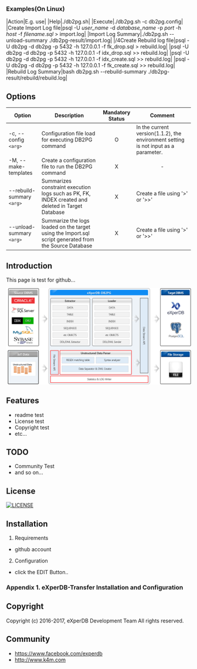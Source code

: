 ### Examples(On Linux)
|Action|E.g. use|
|Help|./db2pg.sh|
|Execute|./db2pg.sh -c db2pg.config|
|Create Import Log file|psql -U _user_name_ -d _database_name_ -p _port_ -h _host_ -f _filename.sql_ > import.log|
|Import Log Summary|./db2pg.sh --unload-summary ./db2pg-result/import.log|
|/4Create Rebuild log file|psql -U db2pg -d db2pg -p 5432 -h 127.0.0.1 -f fk_drop.sql > rebuild.log|
|psql -U db2pg -d db2pg -p 5432 -h 127.0.0.1 -f idx_drop.sql >> rebuild.log|
|psql -U db2pg -d db2pg -p 5432 -h 127.0.0.1 -f idx_create.sql >> rebuild.log|
|psql -U db2pg -d db2pg -p 5432 -h 127.0.0.1 -f fk_create.sql >> rebuild.log|
|Rebuild Log Summary|bash db2pg.sh --rebuild-summary ./db2pg-result/rebuild/rebuild.log|




## Options
|Option|Description|Mandatory Status|Comment|
|----------|--------|:----:|----|
|-c, --config `<arg>`|Configuration file load for executing DB2PG command|O|In the current version(1.1.2), the environment setting is not input as a parameter.|
|-M, --make-templates|Create a configuration file to run the DB2PG command|X|<center>-|
|--rebuild-summary `<arg>`|Summarizes constraint execution logs such as PK, FK, INDEX created and deleted in Target Database|X|Create a file using '>' or '>>'|
|--unload-summary `<arg>`|Summarize the logs loaded on the target using the Import.sql script generated from the Source Database|X|Create a file using '>' or '>>'|
  



## Introduction
This page is test for github... 

![](./Images/DB2PG_Architecture.png "eXperDB-Management Dashboard")

## Features
* readme test
* License test
* Copyright test
* etc...


## TODO
* Community Test
* and so on...





## License
[![LICENSE](https://img.shields.io/bugzilla/996038.svg)](https://github.com/experdb/eXperDB-Management/blob/master/LICENSE)


## Installation
1. Requirements
- github account

2. Configuration
- click the EDIT Button..

### Appendix 1. eXperDB-Transfer Installation and Configuration


## Copyright
Copyright (c) 2016-2017, eXperDB Development Team
All rights reserved.


## Community
* https://www.facebook.com/experdb
* http://www.k4m.com







